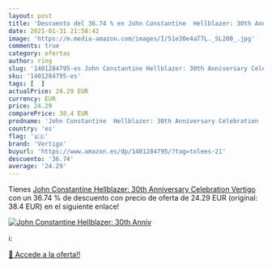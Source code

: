 ```yaml
---
layout: post
title: 'Descuento del 36.74 % en John Constantine  Hellblazer: 30th Anniv'
date: 2021-01-31 21:58:42
image: 'https://m.media-amazon.com/images/I/51e30e4aT7L._SL200_.jpg'
comments: true
category: ofertas
author: ring
slug: '1401284795-es John Constantine Hellblazer: 30th Anniversary Celebration...'
sku: '1401284795-es'
tags: [  ]
actualPrice: 24.29 EUR
currency: EUR
price: 24.29
comparePrice: 38.4 EUR
prodname: 'John Constantine  Hellblazer: 30th Anniversary Celebration  Vertigo '
country: 'es'
flag: '🇪🇸'
brand: 'Vertigo'
buyurl: 'https://www.amazon.es/dp/1401284795/?tag=tolees-21'
descuento: '36.74'
average: '24.29'
---
```


Tienes [John Constantine  Hellblazer: 30th Anniversary Celebration  Vertigo ](https://www.amazon.es/dp/1401284795/?tag=tolees-21) con un 36.74 % de descuento con precio de oferta de 24.29 EUR (original: 38.4 EUR) en el siguiente enlace!

[![John Constantine  Hellblazer: 30th Anniv](https://m.media-amazon.com/images/I/51e30e4aT7L._SL200_.jpg)](https://www.amazon.es/dp/1401284795/?tag=tolees-21)

ℹ️:


[🛒 Accede a la oferta!!](https://www.amazon.es/dp/1401284795/?tag=tolees-21)
